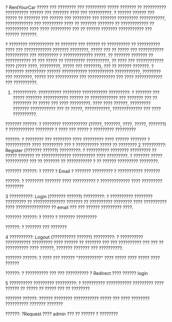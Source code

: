 ? RentYourCar ????? ??? ???????? ??? ????????? ????? ??????? ?? ?????????? ?????????? ?????? ??? ??????? ???? ??? ??????????. ? ?????? ?????? ??? ????? ?? ??????? ??? ?????? ??? ???????? ??? ??????? ????????? ???????????, ???????????? ??? ????????? ???? ?? ??????? ??????? ?? ???????????? ?? ?????????? ???? ???? ????????? ??? ?? ?????? ??????? ??????????? ??? ?????? ???????.

? ???????? ??????????? ?? ??????? ??? ?????? ?? ?????????? ?? ?????????? ???? ??? ???????????? ??????? ????????, ????? ??? ?? ????? ??? ??????????? ?????????? ??? ????????? ? ????????????? ?????. ?? ??????? ??????? ?? ??????????? ?? ??? ????? ?? ????????? ??????????, ?? ???? ??? ???????????? ???? (???? ????, ?????????, ????? ??? ???????), ??? ?? ?????? ???????. ? ???????? ????????? ?????? ??????????? ??????????? ???????????, ???????? ??? ????????, ????? ??? ?????????? ??? ???????????? ??? ???? ???????????? ??? ??????????.
1. ??????????: ?????????? ???????? ???????????
?????????:
? ??????? ??? ????? ??????? ??????????? ?????? ?? ???????????? ??? ??????? ??? ?? ???????? ?? ????? ??? ???? ?????????. ???? ???? ??????, ????????? ??????? ??????????? ??? ?? ?????, ???????????, ????????????? ??? ???? ??????????.

??????? ??????:
? ???????? ??????????? (?????, ???????, ????, ?????, ???????)
? ??????????? ????????
? ???? ??? ?????
? ????????? ?????????

??????:
? ???????? ??? ???????? ???? ????????? ???? ?????? ???????
? ??????????? ???? ????????? ??? ? ?????????? ????? ?? ???????? 
2 ??????????: Register (??????? ??????)
?????????:
? ?????????? ???????? ????????? ?? ????? ??????? ?? ????????????? ?????????? ???? ?????????. ? ??????? ????? ?????????? ??? ?? ??????? ?? ??????????? ? ?? ?????? ????????? ????????.

??????? ??????:
? ?????
? Email
? ??????? ?????????
? ??????????? ???????

??????:
? ???????? ??????? ???? ??????????
? ????????????? ???? ????????? ????????
 
3 ??????????: Login (??????? ??????)
?????????:
? ?????????? ???????? ????????? ?? ?????????????? ??????? ?? ?????????? ???????? ???? ?????????? ???? ??????????????? ?? email ??? ??? ?????? ????????? ????.

??????? ??????:
? ?????
? ??????? ?????????

??????:
? ??????? ??? ???????
 
4 ??????????: Logout (?????????? ??????)
?????????:
? ?????????? ??????????? ????????? ???? ?????? ?? ??????? ??? ??? ?????????? ??? ??? ?? ?????????? ???? ??????, ??????? ??????? ??? ??????????.

??????? ??????:
? ???? ??? ?????? "??????????" ???? ????? ???? ????? ???? ??????

??????:
? ?????????? ??? ??? ??????????
? Redirect ???? ?????? login


5 ?????????? ?????????
?????????:
? ?????????? ??????????? ????????? ???? ?????? ?? ????? ?? ????? ??? ?? ????????

??????? ??????: 
??????
????????
???????????
????? ??? ????
????????
??????????
??????? ???????

??????:
?Request ???? admin ??? ?? ?????? ? ????????


 



 



 